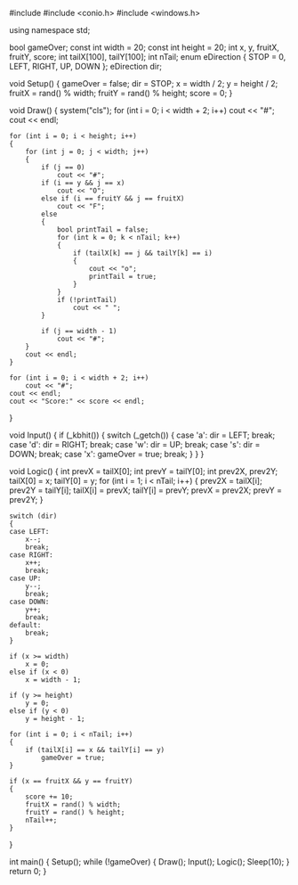 #include <iostream>
#include <conio.h>
#include <windows.h>

using namespace std;

bool gameOver;
const int width = 20;
const int height = 20;
int x, y, fruitX, fruitY, score;
int tailX[100], tailY[100];
int nTail;
enum eDirection { STOP = 0, LEFT, RIGHT, UP, DOWN };
eDirection dir;

void Setup()
{
    gameOver = false;
    dir = STOP;
    x = width / 2;
    y = height / 2;
    fruitX = rand() % width;
    fruitY = rand() % height;
    score = 0;
}

void Draw()
{
    system("cls");
    for (int i = 0; i < width + 2; i++)
        cout << "#";
    cout << endl;

    for (int i = 0; i < height; i++)
    {
        for (int j = 0; j < width; j++)
        {
            if (j == 0)
                cout << "#";
            if (i == y && j == x)
                cout << "O";
            else if (i == fruitY && j == fruitX)
                cout << "F";
            else
            {
                bool printTail = false;
                for (int k = 0; k < nTail; k++)
                {
                    if (tailX[k] == j && tailY[k] == i)
                    {
                        cout << "o";
                        printTail = true;
                    }
                }
                if (!printTail)
                    cout << " ";
            }

            if (j == width - 1)
                cout << "#";
        }
        cout << endl;
    }

    for (int i = 0; i < width + 2; i++)
        cout << "#";
    cout << endl;
    cout << "Score:" << score << endl;
}

void Input()
{
    if (_kbhit())
    {
        switch (_getch())
        {
        case 'a':
            dir = LEFT;
            break;
        case 'd':
            dir = RIGHT;
            break;
        case 'w':
            dir = UP;
            break;
        case 's':
            dir = DOWN;
            break;
        case 'x':
            gameOver = true;
            break;
        }
    }
}

void Logic()
{
    int prevX = tailX[0];
    int prevY = tailY[0];
    int prev2X, prev2Y;
    tailX[0] = x;
    tailY[0] = y;
    for (int i = 1; i < nTail; i++)
    {
        prev2X = tailX[i];
        prev2Y = tailY[i];
        tailX[i] = prevX;
        tailY[i] = prevY;
        prevX = prev2X;
        prevY = prev2Y;
    }

    switch (dir)
    {
    case LEFT:
        x--;
        break;
    case RIGHT:
        x++;
        break;
    case UP:
        y--;
        break;
    case DOWN:
        y++;
        break;
    default:
        break;
    }

    if (x >= width)
        x = 0;
    else if (x < 0)
        x = width - 1;

    if (y >= height)
        y = 0;
    else if (y < 0)
        y = height - 1;

    for (int i = 0; i < nTail; i++)
    {
        if (tailX[i] == x && tailY[i] == y)
            gameOver = true;
    }

    if (x == fruitX && y == fruitY)
    {
        score += 10;
        fruitX = rand() % width;
        fruitY = rand() % height;
        nTail++;
    }
}

int main()
{
    Setup();
    while (!gameOver)
    {
        Draw();
        Input();
        Logic();
        Sleep(10);
    }
    return 0;
}
